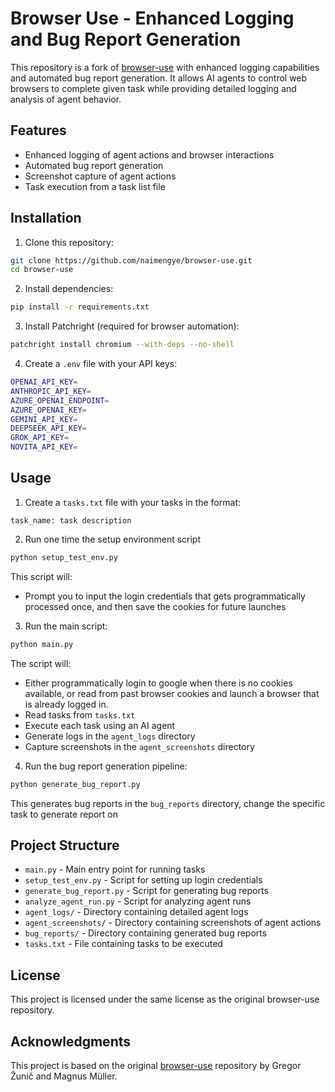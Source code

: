 # Browser Use - Enhanced Logging and Bug Report Generation

This repository is a fork of [browser-use](https://github.com/gregpr07/browser-use) with enhanced logging capabilities and automated bug report generation. It allows AI agents to control web browsers to complete given task while providing detailed logging and analysis of agent behavior.

## Features

- Enhanced logging of agent actions and browser interactions
- Automated bug report generation
- Screenshot capture of agent actions
- Task execution from a task list file

## Installation

1. Clone this repository:
```bash
git clone https://github.com/naimengye/browser-use.git
cd browser-use
```

2. Install dependencies:
```bash
pip install -r requirements.txt
```

3. Install Patchright (required for browser automation):
```bash
patchright install chromium --with-deps --no-shell
```

4. Create a `.env` file with your API keys:
```bash
OPENAI_API_KEY=
ANTHROPIC_API_KEY=
AZURE_OPENAI_ENDPOINT=
AZURE_OPENAI_KEY=
GEMINI_API_KEY=
DEEPSEEK_API_KEY=
GROK_API_KEY=
NOVITA_API_KEY=
```

## Usage

1. Create a `tasks.txt` file with your tasks in the format:
```
task_name: task description
```

2. Run one time the setup environment script
```bash
python setup_test_env.py
```

This script will:
- Prompt you to input the login credentials that gets programmatically processed once, and then save the cookies for future launches

3. Run the main script:
```bash
python main.py
```

The script will:
- Either programmatically login to google when there is no cookies available, or read from past browser cookies and launch a browser that is already logged in.
- Read tasks from `tasks.txt`
- Execute each task using an AI agent
- Generate logs in the `agent_logs` directory
- Capture screenshots in the `agent_screenshots` directory


4. Run the bug report generation pipeline:
```bash
python generate_bug_report.py
```
This generates bug reports in the `bug_reports` directory, change the specific task to generate report on

## Project Structure

- `main.py` - Main entry point for running tasks
- `setup_test_env.py` - Script for setting up login credentials
- `generate_bug_report.py` - Script for generating bug reports
- `analyze_agent_run.py` - Script for analyzing agent runs
- `agent_logs/` - Directory containing detailed agent logs
- `agent_screenshots/` - Directory containing screenshots of agent actions
- `bug_reports/` - Directory containing generated bug reports
- `tasks.txt` - File containing tasks to be executed

## License

This project is licensed under the same license as the original browser-use repository.

## Acknowledgments

This project is based on the original [browser-use](https://github.com/gregpr07/browser-use) repository by Gregor Žunič and Magnus Müller.
